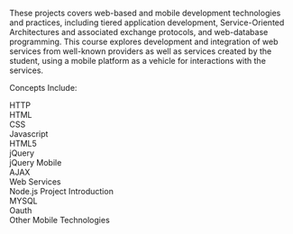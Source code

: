 These projects covers web-based and mobile development technologies and practices, 
including tiered application development, Service-Oriented Architectures and associated exchange 
protocols, and web-database programming. This course explores development and integration of 
web services from well-known providers as well as services created by the student, using a mobile 
platform as a vehicle for interactions with the services.<br/>

Concepts Include:

HTTP
<br/>HTML
<br/>CSS
<br/>Javascript
<br/>HTML5
<br/>jQuery
<br/>jQuery Mobile
<br/>AJAX
<br/>Web Services
<br/>Node.js
Project Introduction
<br/>MYSQL
<br/>Oauth
<br/>Other Mobile Technologies
